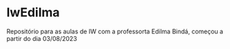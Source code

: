 # IwEdilma
Repositório para as aulas de IW com a professorta Edilma Bindá, começou a partir do dia 03/08/2023
